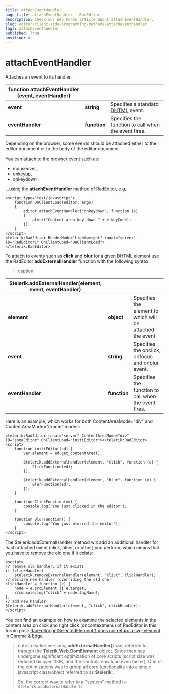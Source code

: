 ```yaml
---
title: attachEventHandler
page_title: attachEventHandler - RadEditor
description: Check our Web Forms article about attachEventHandler.
slug: editor/client-side-programming/methods/attacheventhandler
tags: attacheventhandler
published: True
position: 0
---
```


# attachEventHandler

Attaches an event to its handler.


|  **function attachEventHandler (event, eventHandler)**  |  |  |
| ------ | ------ | ------ |
| **event** | **string** |Specifies a standard [DHTML](https://msdn2.microsoft.com/en-us/library/ms533051.aspx) event.|
| **eventHandler** | **function** |Specifies the function to call when the event fires.|

Depending on the browser, some events should be attached either to the editor document or to the body of the editor document.

You can attach to the browser event such as:
* mouseover,
* onkeyup,
* onkeydown

...using the **attachEventHandler** method of RadEditor, e.g.

````ASP.NET
<script type="text/javascript">
	function OnClientLoad(editor, args)
	{
		editor.attachEventHandler("onkeydown", function (e)
		{
			alert("Content area key down " + e.keyCode);
		});
	}
</script>
<telerik:RadEditor RenderMode="Lightweight" runat="server" ID="RadEditor1" OnClientLoad="OnClientLoad">
</telerik:RadEditor>
````

To attach to events such as **click** and **blur** for a given DHTML element use the RadEditor **addExternalHandler** function with the following syntax:

>caption  

|  **$telerik.addExternalHandler(element, event, eventHandler)**  |  |  |
| ------ | ------ | ------ |
| **element** | **object** |Specifies the element to which will be attached the event|
| **event** | **string** |Specifies the onclick, onfocus and onblur event.|
| **eventHandler** | **function** |Specifies the function to call when the event fires.|

Here is an example, which works for both ContentAreaMode="div" and ContentAreaMode="iframe" modes:

````ASP.NET
<telerik:RadEditor runat="server" ContentAreaMode="div" ID="someEditor" OnClientLoad="initiEditor"></telerik:RadEditor>
<script>
    function initiEditor(ed) {
        var element = ed.get_contentArea();

        $telerik.addExternalHandler(element, "click", function (e) {
            ClickFunction(ed);
        });

        $telerik.addExternalHandler(element, "blur", function (e) {
            BlurFunction(ed);
        });
    }

    function ClickFunction(ed) {
        console.log('You just clicked in the editor');
    }

    function BlurFunction() {
        console.log('You just blurred the editor');
    }
</script>
````

The $telerik.addExternalHandler method will add an additional handler for each attached event (click, bluer, or other) you perform, which means that you have to remove the old one if it exists:

````ASP.NET
<script>
// remove old handler, if it exists
if (clickHandler)
    $telerik.removeExternalHandler(element, "click", clickHandler);
// declare new handler (overriding the old one)
clickHandler = function (e) {
    node = e.srcElement || e.target;
    //console.log("click" + node.tagName);
};
// add new handler
$telerik.addExternalHandler(element, "click", clickHandler);
</script>
````

You can find an example on how to examine the selected elements in the content area on click and right click (oncontextmenu) of RadEditor in this forum post:
[RadEditor.getSelectedElement() does not return a svg-element in Chrome & Edge](https://www.telerik.com/forums/radeditor-getselectedelement-does-not-return-a-svg-element-in-chrome-edge).

>note In earlier versions, **addExternalHandler()** was referred to through the **Telerik.Web.DomElement** object. Since then has undergone significant optimization of core scripts (script size was reduced by over 100K, and the controls now load even faster). One of the optimizations was to group all core functionality into a single javascript class/object referred to as **$telerik** .
>
>So, the correct way to refer to a "system" method is:
>`$telerik.addExternalHandler()`


  
